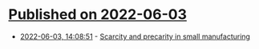 # [Published on 2022-06-03](index.md)

* [2022-06-03, 14:08:51](https://news.ycombinator.com/item?id=31608491) - [Scarcity and precarity in small manufacturing](https://llllllll.co/t/scarcity-and-precarity-in-small-manufacturing/55896)
